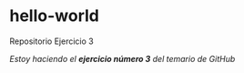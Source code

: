 # hello-world
Repositorio Ejercicio 3

*Estoy haciendo el **ejercicio número 3** del temario de GitHub*
